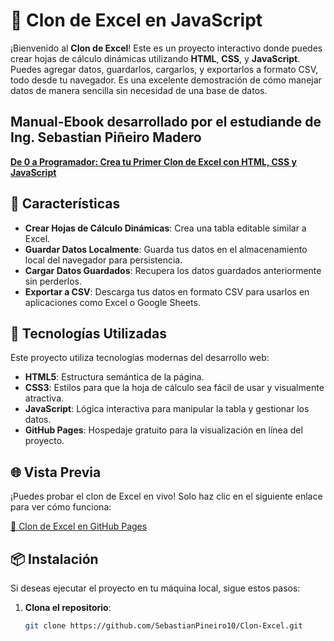 # 📝 Clon de Excel en JavaScript

¡Bienvenido al **Clon de Excel**! Este es un proyecto interactivo donde puedes crear hojas de cálculo dinámicas utilizando **HTML**, **CSS**, y **JavaScript**. Puedes agregar datos, guardarlos, cargarlos, y exportarlos a formato CSV, todo desde tu navegador. Es una excelente demostración de cómo manejar datos de manera sencilla sin necesidad de una base de datos.

## Manual-Ebook desarrollado por el estudiande de Ing. Sebastian Piñeiro Madero

[**De 0 a Programador: Crea tu Primer Clon de Excel con HTML, CSS y JavaScript**](https://raw.githubusercontent.com/SebastianPineiro10/Clon-Excel/ace09ba5660d6b96089b7299d746430829771c17/De%200%20a%20Programador-%20Crea%20tu%20Primer%20Clon%20de%20Excel%20con%20HTML%2C%20CSS%20y%20JavaScript.pdf)

## 🌟 Características

- **Crear Hojas de Cálculo Dinámicas**: Crea una tabla editable similar a Excel.
- **Guardar Datos Localmente**: Guarda tus datos en el almacenamiento local del navegador para persistencia.
- **Cargar Datos Guardados**: Recupera los datos guardados anteriormente sin perderlos.
- **Exportar a CSV**: Descarga tus datos en formato CSV para usarlos en aplicaciones como Excel o Google Sheets.

## 🚀 Tecnologías Utilizadas

Este proyecto utiliza tecnologías modernas del desarrollo web:

- **HTML5**: Estructura semántica de la página.
- **CSS3**: Estilos para que la hoja de cálculo sea fácil de usar y visualmente atractiva.
- **JavaScript**: Lógica interactiva para manipular la tabla y gestionar los datos.
- **GitHub Pages**: Hospedaje gratuito para la visualización en línea del proyecto.

## 🌐 Vista Previa

¡Puedes probar el clon de Excel en vivo! Solo haz clic en el siguiente enlace para ver cómo funciona:

[🔗 Clon de Excel en GitHub Pages](https://sebastianpineiro10.github.io/Clon-Excel/)

## 📦 Instalación

Si deseas ejecutar el proyecto en tu máquina local, sigue estos pasos:

1. **Clona el repositorio**:

   ```bash
   git clone https://github.com/SebastianPineiro10/Clon-Excel.git
